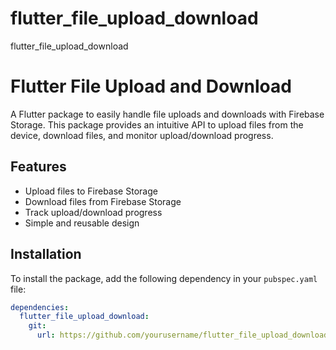 # flutter_file_upload_download
flutter_file_upload_download 
# Flutter File Upload and Download

A Flutter package to easily handle file uploads and downloads with Firebase Storage. This package provides an intuitive API to upload files from the device, download files, and monitor upload/download progress.

## Features
- Upload files to Firebase Storage
- Download files from Firebase Storage
- Track upload/download progress
- Simple and reusable design

## Installation

To install the package, add the following dependency in your `pubspec.yaml` file:

```yaml
dependencies:
  flutter_file_upload_download:
    git:
      url: https://github.com/yourusername/flutter_file_upload_download.git
